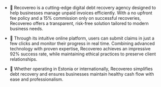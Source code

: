 - 👋 Recovereo is a cutting-edge digital debt recovery agency designed to help businesses manage unpaid invoices efficiently. With a no upfront fee policy and a 15% commission only on successful recoveries, Recovereo offers a transparent, risk-free solution tailored to modern business needs.

- 👋 Through its intuitive online platform, users can submit claims in just a few clicks and monitor their progress in real time. Combining advanced technology with proven expertise, Recovereo achieves an impressive 92% success rate, while maintaining ethical practices to preserve client relationships.

- 👋 Whether operating in Estonia or internationally, Recovereo simplifies debt recovery and ensures businesses maintain healthy cash flow with ease and professionalism.

<!---
recovereo/recovereo is a ✨ special ✨ repository because its `README.md` (this file) appears on your GitHub profile.
You can click the Preview link to take a look at your changes.
--->
